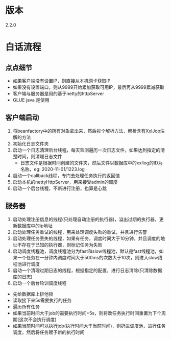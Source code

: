 # 版本
2.2.0

# 白话流程
## 点点细节
- 如果客户端没有设置IP，则直接从本机网卡获取IP
- 如果没有设置端口，则从9999开始累加获取可用IP，最后再从9999累减获取
- 客户端与服务器是用的基于netty的httpServer
- GLUE java 是使用

## 客户端启动
1. 将beanfactory中的所有对象拿出来，然后挨个解析方法，解析含有XxlJob注解的方法
2. 初始化日志文件夹
3. 启动一个日志清理后台线程，每天监测遍历一次日志文件，如果达到指定的清楚时间，则清理日志文件
   - 日志文件是根据时间创建的文件夹，然后文件以数据库中的xxllog的ID为名称，eg: 2020-11-01/1223.log
4. 启动一个callback线程，专门去处理任务执行的返回值
5. 启动本机的nettyHttpServer，用来接受admin的调度
6. 启动一个后台线程，不断进行注册，也算是心跳

## 服务器
1. 启动处理注册信息的线程(只处理自动注册的执行器)，溢出过期的执行器，更新数据库中的ip地址
2. 启动处理任务重试的线程，用来处理调度失败的重试，并且进行告警
3. 启动处理任务丢失的线程，如果有任务，调度时间大于10分钟，并且调度的地址不存在于已知的执行器，则标记任务为失败
4. 启动调度线程池，调度线程池分为fast和slow线程池，默认是fast线程池，如果一个任务在一分钟内调度时间大于500ms的次数大于10次，则进入slow线程池进行调度
5. 启动一个清理过期日志的线程，根据指定的配置，进行日志清除(只清除数据库的日志)
6. 启动一个后台轮训调度线程

- 先给数据库上排他锁
- 读取接下来5s需要执行的任务
- 遍历所有任务
- 如果当前时间大于job的需要执行时间+5s，则将改任务执行时间重置为下个周期(这次不会执行调度)
- 如果当前时间可以执行job(执行时间大于当前时间)，则扔进调度池，进行任务调度，然后将任务赋予新的执行时间

